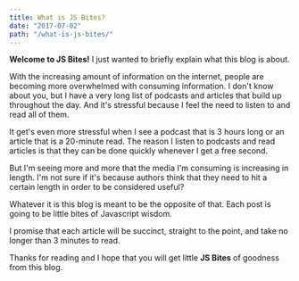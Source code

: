 ```yaml
---
title: What is JS Bites?
date: "2017-07-02"
path: "/what-is-js-bites/"
---
```


**Welcome to JS Bites!** I just wanted to briefly explain what this blog is about.

With the increasing amount of information on the internet, people are becoming more overwhelmed with consuming information.
I don't know about you, but I have a very long list of podcasts and articles that build up throughout the day.
And it's stressful because I feel the need to listen to and read all of them.

It get's even more stressful when I see a podcast that is 3 hours long or an article that is a 20-minute read.
The reason I listen to podcasts and read articles is that they can be done quickly whenever I get a free second.

But I'm seeing more and more that the media I'm consuming is increasing in length.
I'm not sure if it's because authors think that they need to hit a certain length in order to be considered useful?

Whatever it is this blog is meant to be the opposite of that. Each post is going to be little bites of Javascript wisdom.

I promise that each article will be succinct, straight to the point, and take no longer than 3 minutes to read.

Thanks for reading and I hope that you will get little **JS Bites** of goodness from this blog.
